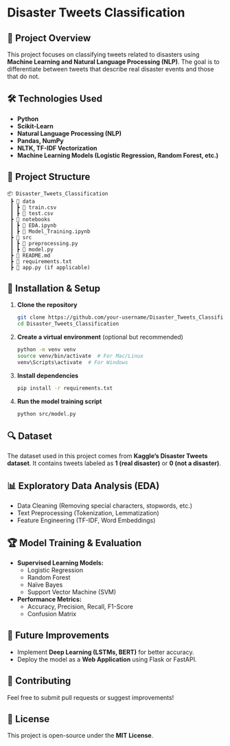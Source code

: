 # Disaster Tweets Classification

## 📌 Project Overview
This project focuses on classifying tweets related to disasters using **Machine Learning and Natural Language Processing (NLP)**. The goal is to differentiate between tweets that describe real disaster events and those that do not.

## 🛠️ Technologies Used
- **Python**
- **Scikit-Learn**
- **Natural Language Processing (NLP)**
- **Pandas, NumPy**
- **NLTK, TF-IDF Vectorization**
- **Machine Learning Models (Logistic Regression, Random Forest, etc.)**

## 📂 Project Structure
```
📦 Disaster_Tweets_Classification
 ┣ 📂 data
 ┃ ┣ 📜 train.csv
 ┃ ┣ 📜 test.csv
 ┣ 📂 notebooks
 ┃ ┣ 📜 EDA.ipynb
 ┃ ┣ 📜 Model_Training.ipynb
 ┣ 📂 src
 ┃ ┣ 📜 preprocessing.py
 ┃ ┣ 📜 model.py
 ┣ 📜 README.md
 ┣ 📜 requirements.txt
 ┣ 📜 app.py (if applicable)
```

## 🚀 Installation & Setup
1. **Clone the repository**
   ```sh
   git clone https://github.com/your-username/Disaster_Tweets_Classification.git
   cd Disaster_Tweets_Classification
   ```
2. **Create a virtual environment** (optional but recommended)
   ```sh
   python -m venv venv
   source venv/bin/activate  # For Mac/Linux
   venv\Scripts\activate  # For Windows
   ```
3. **Install dependencies**
   ```sh
   pip install -r requirements.txt
   ```
4. **Run the model training script**
   ```sh
   python src/model.py
   ```

## 🔍 Dataset
The dataset used in this project comes from **Kaggle’s Disaster Tweets dataset**. It contains tweets labeled as **1 (real disaster)** or **0 (not a disaster)**.

## 📊 Exploratory Data Analysis (EDA)
- Data Cleaning (Removing special characters, stopwords, etc.)
- Text Preprocessing (Tokenization, Lemmatization)
- Feature Engineering (TF-IDF, Word Embeddings)

## 🏆 Model Training & Evaluation
- **Supervised Learning Models:**
  - Logistic Regression
  - Random Forest
  - Naïve Bayes
  - Support Vector Machine (SVM)
- **Performance Metrics:**
  - Accuracy, Precision, Recall, F1-Score
  - Confusion Matrix

## 📌 Future Improvements
- Implement **Deep Learning (LSTMs, BERT)** for better accuracy.
- Deploy the model as a **Web Application** using Flask or FastAPI.

## 🤝 Contributing
Feel free to submit pull requests or suggest improvements!

## 📜 License
This project is open-source under the **MIT License**.
